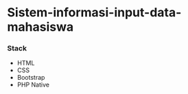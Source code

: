 # Sistem-informasi-input-data-mahasiswa

<h3> Stack </h3>
<ul>
    <li>HTML</li>
    <li>CSS</li>
    <li>Bootstrap</li>
    <li>PHP Native</li>
</ul>
